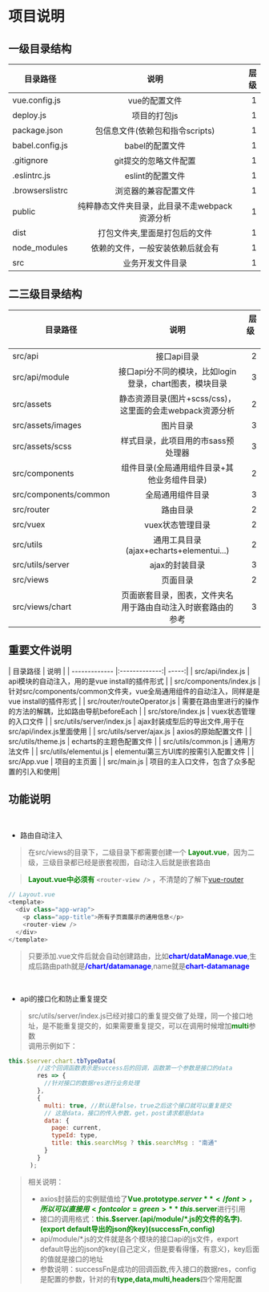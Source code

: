 # 项目说明

## 一级目录结构  

| 目录路径        | 说明           | 层级  |
| ------------- |:-------------:| -----:|
| vue.config.js      | vue的配置文件 | 1 |
| deploy.js      | 项目的打包js | 1 |
| package.json | 包信息文件(依赖包和指令scripts) | 1 |
| babel.config.js | babel的配置文件 | 1 |
| .gitignore | git提交的忽略文件配置 | 1 |
| .eslintrc.js | eslint的配置文件 | 1 |
| .browserslistrc | 浏览器的兼容配置文件 | 1 |
| public | 纯粹静态文件夹目录，此目录不走webpack资源分析 | 1 |
| dist | 打包文件夹,里面是打包后的文件 | 1 |
| node_modules | 依赖的文件，一般安装依赖后就会有 | 1 |
| src | 业务开发文件目录 | 1 |  


## 二三级目录结构
| 目录路径        | 说明           | 层级&nbsp; &nbsp;  |
| ------------- |:-------------:| -----:|
| src/api | 接口api目录 | 2 |
| src/api/module | 接口api分不同的模块，比如login登录，chart图表，模块目录 | 3 |
| src/assets | 静态资源目录(图片+scss/css)，这里面的会走webpack资源分析 | 2 |
| src/assets/images | 图片目录 | 3 |
| src/assets/scss | 样式目录，此项目用的市sass预处理器 | 3 |
| src/components | 组件目录(全局通用组件目录+其他业务组件目录) | 2 |
| src/components/common | 全局通用组件目录 | 3 |
| src/router | 路由目录 | 2 |
| src/vuex | vuex状态管理目录 | 2 |
| src/utils | 通用工具目录(ajax+echarts+elementui...) | 2 |
| src/utils/server | ajax的封装目录 | 3 |
| src/views | 页面目录 | 2 |
| src/views/chart | 页面嵌套目录，图表，文件夹名用于路由自动注入时嵌套路由的参考 | 3 |  


## 重要文件说明

| 目录路径        | 说明           |
| ------------- |:-------------:| -----:|
| src/api/index.js | api模块的自动注入，用的是vue install的插件形式 |
| src/components/index.js | 针对src/components/common文件夹，vue全局通用组件的自动注入，同样是是vue install的插件形式 |
| src/router/routeOperator.js | 需要在路由里进行的操作的方法的解耦，比如路由导航beforeEach |
| src/store/index.js | vuex状态管理的入口文件 |
| src/utils/server/index.js | ajax封装成型后的导出文件,用于在src/api/index.js里面使用 |
| src/utils/server/ajax.js | axios的原始配置文件 |
| src/utils/theme.js | echarts的主题色配置文件 |
| src/utils/common.js | 通用方法文件 |
| src/utils/elementui.js | elementui第三方UI库的按需引入配置文件 |
| src/App.vue | 项目的主页面 |
| src/main.js | 项目的主入口文件，包含了众多配置的引入和使用|  

## 功能说明
<br />

- 路由自动注入
> 在src/views的目录下，二级目录下都需要创建一个 <font color=green>**Layout.vue**</font>，因为二级，三级目录都已经是嵌套视图，自动注入后就是嵌套路由

> <font color=green>**Layout.vue中必须有**</font>&nbsp;```<router-view />```&nbsp;，不清楚的了解下[vue-router](https://router.vuejs.org/zh/guide/essentials/nested-routes.html)
``` js
// Layout.vue
<template>
  <div class="app-wrap">
    <p class="app-title">所有子页面展示的通用信息</p>
    <router-view />
  </div>
</template>
```

> 只要添加.vue文件后就会自动创建路由，比如<font color=blue>**chart/dataManage.vue**</font>,生成后路由path就是<font color=blue>**/chart/datamanage**</font>,name就是<font color=blue>**chart-datamanage**</font>   

<br />

- api的接口化和防止重复提交
> src/utils/server/index.js已经对接口的重复提交做了处理，同一个接口地址，是不能重复提交的，如果需要重复提交，可以在调用时候增加<font color=green>**multi**</font>参数  
> 调用示例如下：
``` js
this.$server.chart.tbTypeData(
        //这个回调函数表示是success后的回调，函数第一个参数是接口的data
        res => {
          //针对接口的数据res进行业务处理
        },
        {
          multi: true, //默认是false，true之后这个接口就可以重复提交
          // 这是data，接口的传入参数，get，post请求都是data
          data: {
            page: current,
            typeId: type,
            title: this.searchMsg ? this.searchMsg : "南通"
          }
        }
      );
```
> 相关说明：
>  - axios封装后的实例赋值给了<font color=green>**Vue.prototype.$server**</font>，所以可以直接用<font color=green>**this.$server**</font>进行引用  
>  - 接口的调用格式：<font color=green>**this.$server.(api/module/*.js的文件的名字).(export default导出的json的key)(successFn,config)**</font>  
>  - api/module/*.js的文件就是各个模块的接口api的js文件，export default导出的json的key(自己定义，但是要看得懂，有意义)，key后面的值就是接口的地址
>  - 参数说明：successFn是成功的回调函数,传入接口的数据res，config是配置的参数，针对的有<font color=green>**type,data,multi,headers**</font>四个常用配置





